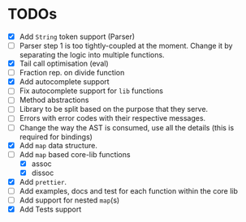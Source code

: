# TODOs

-   [x] Add `String` token support (Parser)
-   [ ] Parser step 1 is too tightly-coupled at the moment. Change it by separating the logic into
        multiple functions.
-   [x] Tail call optimisation (eval)
-   [ ] Fraction rep. on divide function
-   [x] Add autocomplete support
-   [ ] Fix autocomplete support for `lib` functions
-   [ ] Method abstractions
-   [ ] Library to be split based on the purpose that they serve.
-   [ ] Errors with error codes with their respective messages.
-   [ ] Change the way the AST is consumed, use all the details (this is required for bindings)
-   [x] Add `map` data structure.
-   [ ] Add `map` based core-lib functions
    -   [x] assoc
    -   [x] dissoc
-   [x] Add `prettier`.
-   [ ] Add examples, docs and test for each function within the core lib
-   [ ] Add support for nested `map`(s)
-   [x] Add Tests support
